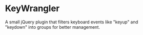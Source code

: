 KeyWrangler
===========

A small jQuery plugin that filters keyboard events like "keyup" and "keydown" into groups for better management.
